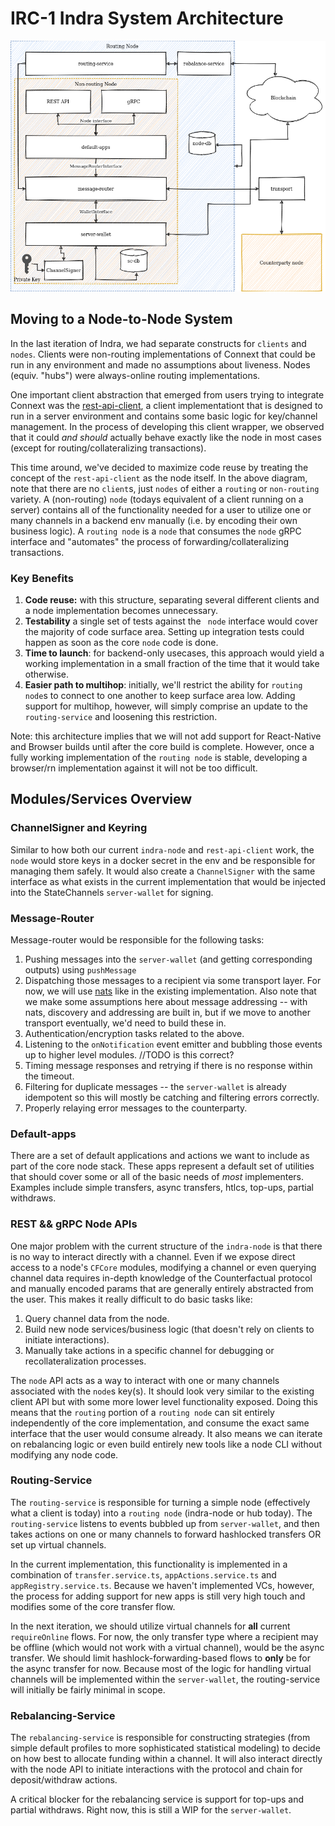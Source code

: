 # IRC-1 Indra System Architecture

![alt text](https://github.com/connext/IRCs/blob/master/assets/IRC-1-architecture.png?raw=true)

## Moving to a Node-to-Node System

In the last iteration of Indra, we had separate constructs for `clients` and `nodes`. Clients were non-routing implementations of Connext that could be run in any environment and made no assumptions about liveness. Nodes (equiv. "hubs") were always-online routing implementations.

One important client abstraction that emerged from users trying to integrate Connext was the [rest-api-client](https://github.com/connext/rest-api-client), a client implementationt that is designed to run in a server environment and contains some basic logic for key/channel management. In the process of developing this client wrapper, we observed that it could _and should_ actually behave exactly like the node in most cases (except for routing/collateralizing transactions).

This time around, we've decided to maximize code reuse by treating the concept of the `rest-api-client` as the node itself. In the above diagram, note that there are no `client`s, just `nodes` of either a `routing` or `non-routing` variety. A (non-routing) `node` (todays equivalent of a client running on a server) contains all of the functionality needed for a user to utilize one or many channels in a backend env manually (i.e. by encoding their own business logic). A `routing node` is a `node` that consumes the `node` gRPC interface and "automates" the process of forwarding/collateralizing transactions.

### Key Benefits

1. **Code reuse:** with this structure, separating several different clients and a node implementation becomes unnecessary.
2. **Testability** a single set of tests against the ` node` interface would cover the majority of code surface area. Setting up integration tests could happen as soon as the core `node` code is done.
3. **Time to launch**: for backend-only usecases, this approach would yield a working implementation in a small fraction of the time that it would take otherwise.
4. **Easier path to multihop**: initially, we'll restrict the ability for `routing node`s to connect to one another to keep surface area low. Adding support for multihop, however, will simply comprise an update to the `routing-service` and loosening this restriction.

Note: this architecture implies that we will not add support for React-Native and Browser builds until after the core build is complete. However, once a fully working implementation of the `routing node` is stable, developing a browser/rn implementation against it will not be too difficult.

## Modules/Services Overview

### ChannelSigner and Keyring

Similar to how both our current `indra-node` and `rest-api-client` work, the `node` would store keys in a docker secret in the env and be responsible for managing them safely. It would also create a `ChannelSigner` with the same interface as what exists in the current implementation that would be injected into the StateChannels `server-wallet` for signing.

### Message-Router

Message-router would be responsible for the following tasks:

1. Pushing messages into the `server-wallet` (and getting corresponding outputs) using `pushMessage`
2. Dispatching those messages to a recipient via some transport layer. For now, we will use [nats](https://nats.io) like in the existing implementation. Also note that we make some assumptions here about message addressing -- with nats, discovery and addressing are built in, but if we move to another transport eventually, we'd need to build these in.
3. Authentication/encryption tasks related to the above.
4. Listening to the `onNotification` event emitter and bubbling those events up to higher level modules. //TODO is this correct?
5. Timing message responses and retrying if there is no response within the timeout.
6. Filtering for duplicate messages -- the `server-wallet` is already idempotent so this will mostly be catching and filtering errors correctly.
7. Properly relaying error messages to the counterparty.

### Default-apps

There are a set of default applications and actions we want to include as part of the core node stack. These apps represent a default set of utilities that should cover some or all of the basic needs of _most_ implementers. Examples include simple transfers, async transfers, htlcs, top-ups, partial withdraws.

### REST && gRPC Node APIs

One major problem with the current structure of the `indra-node` is that there is no way to interact directly with a channel. Even if we expose direct access to a node's `CFCore` modules, modifying a channel or even querying channel data requires in-depth knowledge of the Counterfactual protocol and manually encoded params that are generally entirely abstracted from the user. This makes it really difficult to do basic tasks like:

1. Query channel data from the node.
2. Build new node services/business logic (that doesn't rely on clients to initiate interactions).
3. Manually take actions in a specific channel for debugging or recollateralization processes.

The `node` API acts as a way to interact with one or many channels associated with the `node`s key(s). It should look very similar to the existing client API but with some more lower level functionality exposed. Doing this means that the `routing` portion of a `routing node` can sit entirely independently of the core implementation, and consume the exact same interface that the user would consume already. It also means we can iterate on rebalancing logic or even build entirely new tools like a node CLI without modifying any node code.

### Routing-Service

The `routing-service` is responsible for turning a simple node (effectively what a client is today) into a `routing node` (indra-node or hub today). The `routing-service` listens to events bubbled up from `server-wallet`, and then takes actions on one or many channels to forward hashlocked transfers OR set up virtual channels.

In the current implementation, this functionality is implemented in a combination of `transfer.service.ts`, `appActions.service.ts` and `appRegistry.service.ts`. Because we haven't implemented VCs, however, the process for adding support for new apps is still very high touch and modifies some of the core transfer flow.

In the next iteration, we should utilize virtual channels for **all** current `requireOnline` flows. For now, the only transfer type where a recipient may be offline (which would not work with a virtual channel), would be the async transfer. We should limit hashlock-forwarding-based flows to **only** be for the async transfer for now. Because most of the logic for handling virtual channels will be implemented within the `server-wallet`, the routing-service will initially be fairly minimal in scope.

### Rebalancing-Service

The `rebalancing-service` is responsible for constructing strategies (from simple default profiles to more sophisticated statistical modeling) to decide on how best to allocate funding within a channel. It will also interact directly with the node API to initiate interactions with the protocol and chain for deposit/withdraw actions.

A critical blocker for the rebalancing service is support for top-ups and partial withdraws. Right now, this is still a WIP for the `server-wallet`.
